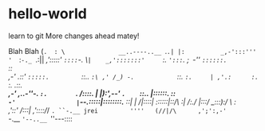 # hello-world
learn to git
More changes ahead matey!

Blah Blah
         (`.  : \               __..----..__
          `.`.| |:          _,-':::''' '  `:`-._
            `.:\||       _,':::::'         `::::`-.
              \\`|    _,':::::::'     `:.     `':::`.
               ;` `-''  `::::::.                  `::\
            ,-'      .::'  `:::::.         `::..    `:\
          ,' /_) -.            `::.           `:.     |
        ,'.:     `    `:.        `:.     .::.          \
   __,-'   ___,..-''-.  `:.        `.   /::::.         |
  |):'_,--'           `.    `::..       |::::::.      ::\
   `-'                 |`--.:_::::|_____\::::::::.__  ::|
                       |   _/|::::|      \::::::|::/\  :|
                       /:./  |:::/        \__:::):/  \  :\
                     ,'::'  /:::|        ,'::::/_/    `. ``-.__
       jrei         ''''   (//|/\      ,';':,-'         `-.__  `'--..__
                                                             `''---::::

